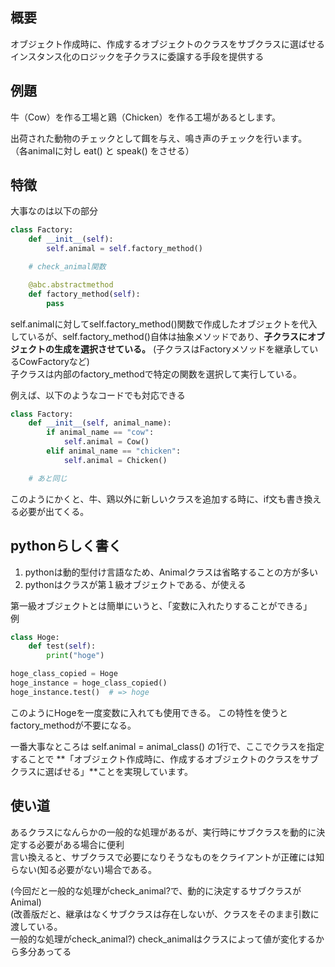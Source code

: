 ## 概要
オブジェクト作成時に、作成するオブジェクトのクラスをサブクラスに選ばせる
インスタンス化のロジックを子クラスに委譲する手段を提供する

## 例題
牛（Cow）を作る工場と鶏（Chicken）を作る工場があるとします。

出荷された動物のチェックとして餌を与え、鳴き声のチェックを行います。  
（各animalに対し eat() と speak() をさせる）

## 特徴
大事なのは以下の部分

```python
class Factory:
    def __init__(self):
        self.animal = self.factory_method()

    # check_animal関数

    @abc.abstractmethod
    def factory_method(self):
        pass
```

self.animalに対してself.factory_method()関数で作成したオブジェクトを代入しているが、self.factory_method()自体は抽象メソッドであり、**子クラスにオブジェクトの生成を選択させている。** (子クラスはFactoryメソッドを継承しているCowFactoryなど)  
子クラスは内部のfactory_methodで特定の関数を選択して実行している。

例えば、以下のようなコードでも対応できる

```python
class Factory:
    def __init__(self, animal_name):
        if animal_name == "cow":
            self.animal = Cow()
        elif animal_name == "chicken":
            self.animal = Chicken()

    # あと同じ
```

このようにかくと、牛、鶏以外に新しいクラスを追加する時に、if文も書き換える必要が出てくる。

## pythonらしく書く
1. pythonは動的型付け言語なため、Animalクラスは省略することの方が多い  
2. pythonはクラスが第１級オブジェクトである、が使える  

第一級オブジェクトとは簡単にいうと、「変数に入れたりすることができる」  
例
```python
class Hoge:
    def test(self):
        print("hoge")

hoge_class_copied = Hoge
hoge_instance = hoge_class_copied()
hoge_instance.test()  # => hoge
```
このようにHogeを一度変数に入れても使用できる。
この特性を使うとfactory_methodが不要になる。

一番大事なところは self.animal = animal_class() の1行で、ここでクラスを指定することで
**「オブジェクト作成時に、作成するオブジェクトのクラスをサブクラスに選ばせる」**ことを実現しています。

## 使い道
あるクラスになんらかの一般的な処理があるが、実行時にサブクラスを動的に決定する必要がある場合に便利  
言い換えると、サブクラスで必要になりそうなものをクライアントが正確には知らない(知る必要がない)場合である。  

(今回だと一般的な処理がcheck_animal?で、動的に決定するサブクラスがAnimal)  
(改善版だと、継承はなくサブクラスは存在しないが、クラスをそのまま引数に渡している。  
一般的な処理がcheck_animal?)
check_animalはクラスによって値が変化するから多分あってる